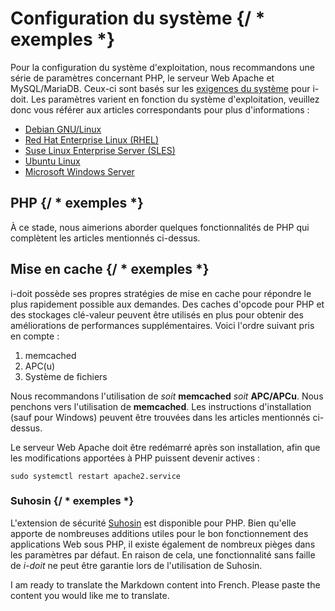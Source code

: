 # Configuration du système {/ * exemples *}

Pour la configuration du système d'exploitation, nous recommandons une série de paramètres concernant PHP, le serveur Web Apache et MySQL/MariaDB. Ceux-ci sont basés sur les [exigences du système](../system-requirements.md) pour i-doit. Les paramètres varient en fonction du système d'exploitation, veuillez donc vous référer aux articles correspondants pour plus d'informations :

-   [Debian GNU/Linux](debian12.md)
-   [Red Hat Enterprise Linux (RHEL)](red-hat-enterprise-linux/index.md)
-   [Suse Linux Enterprise Server (SLES)](suse-linux-enterprise-server.md)
-   [Ubuntu Linux](ubuntu-linux/index.md)
-   [Microsoft Windows Server](microsoft-windows-server/index.md)

## PHP {/ * exemples *}

À ce stade, nous aimerions aborder quelques fonctionnalités de PHP qui complètent les articles mentionnés ci-dessus.

## Mise en cache {/ * exemples *}

i-doit possède ses propres stratégies de mise en cache pour répondre le plus rapidement possible aux demandes. Des caches d'opcode pour PHP et des stockages clé-valeur peuvent être utilisés en plus pour obtenir des améliorations de performances supplémentaires. Voici l'ordre suivant pris en compte :

1. memcached
2. APC(u)
3. Système de fichiers

Nous recommandons l'utilisation de _soit_ **memcached** _soit_ **APC/APCu**. Nous penchons vers l'utilisation de **memcached**. Les instructions d'installation (sauf pour Windows) peuvent être trouvées dans les articles mentionnés ci-dessus.

Le serveur Web Apache doit être redémarré après son installation, afin que les modifications apportées à PHP puissent devenir actives :

```shell
sudo systemctl restart apache2.service
```

### Suhosin {/ * exemples *}

L'extension de sécurité [Suhosin](https://suhosin.org/) est disponible pour PHP. Bien qu'elle apporte de nombreuses additions utiles pour le bon fonctionnement des applications Web sous PHP, il existe également de nombreux pièges dans les paramètres par défaut. En raison de cela, une fonctionnalité sans faille de _i-doit_ ne peut être garantie lors de l'utilisation de Suhosin.

I am ready to translate the Markdown content into French. Please paste the content you would like me to translate.
